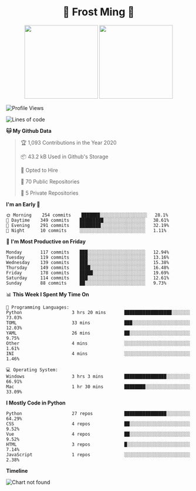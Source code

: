 <h1 align="center">🦄 Frost Ming 🐍</h1>

<p align="center">
  <img height="200" src="https://github-readme-stats.vercel.app/api?username=frostming&show_icons=true&theme=dracula&include_all_commits=true" />
  <img height="200" src="https://github-readme-stats.vercel.app/api/top-langs/?username=frostming&theme=dracula&show_icons=true" />
</p>

<!--START_SECTION:waka-->
![Profile Views](http://img.shields.io/badge/Profile%20Views-8-blue)

![Lines of code](https://img.shields.io/badge/From%20Hello%20World%20I%27ve%20Written-12.3%20million%20lines%20of%20code-blue)

**🐱 My Github Data** 

> 🏆 1,093 Contributions in the Year 2020
 > 
> 📦 43.2 kB Used in Github's Storage 
 > 
> 💼 Opted to Hire
 > 
> 📜 70 Public Repositories
 > 
> 🔑 5 Private Repositories 

**I'm an Early 🐤** 

```text
🌞 Morning    254 commits    ███████░░░░░░░░░░░░░░░░░░   28.1% 
🌆 Daytime    349 commits    █████████░░░░░░░░░░░░░░░░   38.61% 
🌃 Evening    291 commits    ████████░░░░░░░░░░░░░░░░░   32.19% 
🌙 Night      10 commits     ░░░░░░░░░░░░░░░░░░░░░░░░░   1.11%

```
📅 **I'm Most Productive on Friday** 

```text
Monday       117 commits    ███░░░░░░░░░░░░░░░░░░░░░░   12.94% 
Tuesday      119 commits    ███░░░░░░░░░░░░░░░░░░░░░░   13.16% 
Wednesday    139 commits    ███░░░░░░░░░░░░░░░░░░░░░░   15.38% 
Thursday     149 commits    ████░░░░░░░░░░░░░░░░░░░░░   16.48% 
Friday       178 commits    █████░░░░░░░░░░░░░░░░░░░░   19.69% 
Saturday     114 commits    ███░░░░░░░░░░░░░░░░░░░░░░   12.61% 
Sunday       88 commits     ██░░░░░░░░░░░░░░░░░░░░░░░   9.73%

```


📊 **This Week I Spent My Time On** 

```text
💬 Programming Languages: 
Python                   3 hrs 20 mins       ██████████████████░░░░░░░   73.03% 
TOML                     33 mins             ███░░░░░░░░░░░░░░░░░░░░░░   12.03% 
YAML                     26 mins             ██░░░░░░░░░░░░░░░░░░░░░░░   9.75% 
Other                    4 mins              ░░░░░░░░░░░░░░░░░░░░░░░░░   1.61% 
INI                      4 mins              ░░░░░░░░░░░░░░░░░░░░░░░░░   1.46%

💻 Operating System: 
Windows                  3 hrs 3 mins        ████████████████░░░░░░░░░   66.91% 
Mac                      1 hr 30 mins        ████████░░░░░░░░░░░░░░░░░   33.09%

```

**I Mostly Code in Python** 

```text
Python                   27 repos            ████████████████░░░░░░░░░   64.29% 
CSS                      4 repos             ██░░░░░░░░░░░░░░░░░░░░░░░   9.52% 
Vue                      4 repos             ██░░░░░░░░░░░░░░░░░░░░░░░   9.52% 
HTML                     3 repos             █░░░░░░░░░░░░░░░░░░░░░░░░   7.14% 
JavaScript               1 repos             ░░░░░░░░░░░░░░░░░░░░░░░░░   2.38%

```


**Timeline**

![Chart not found](https://github.com/frostming/frostming/blob/master/charts/bar_graph.png) 


<!--END_SECTION:waka-->
